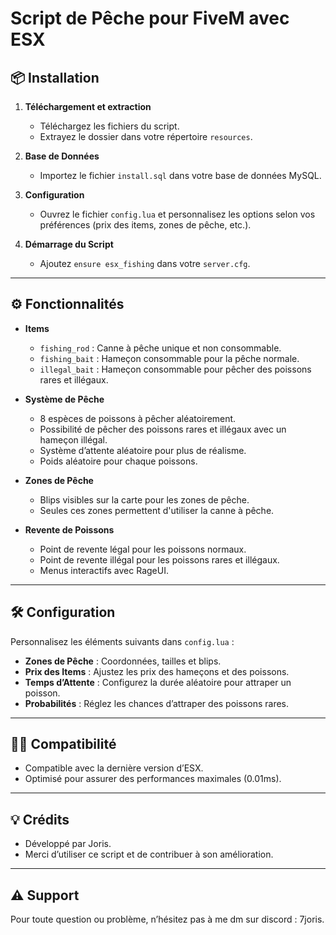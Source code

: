 # Script de Pêche pour FiveM avec ESX

## 📦 Installation

1. **Téléchargement et extraction**
    - Téléchargez les fichiers du script.
    - Extrayez le dossier dans votre répertoire `resources`.

2. **Base de Données**
    - Importez le fichier `install.sql` dans votre base de données MySQL.

3. **Configuration**
    - Ouvrez le fichier `config.lua` et personnalisez les options selon vos préférences (prix des items, zones de pêche, etc.).

4. **Démarrage du Script**
    - Ajoutez `ensure esx_fishing` dans votre `server.cfg`.

---

## ⚙️ Fonctionnalités

- **Items**
  - `fishing_rod` : Canne à pêche unique et non consommable.
  - `fishing_bait` : Hameçon consommable pour la pêche normale.
  - `illegal_bait` : Hameçon consommable pour pêcher des poissons rares et illégaux.

- **Système de Pêche**
  - 8 espèces de poissons à pêcher aléatoirement.
  - Possibilité de pêcher des poissons rares et illégaux avec un hameçon illégal.
  - Système d’attente aléatoire pour plus de réalisme.
  - Poids aléatoire pour chaque poissons. 

- **Zones de Pêche**
  - Blips visibles sur la carte pour les zones de pêche.
  - Seules ces zones permettent d'utiliser la canne à pêche.

- **Revente de Poissons**
  - Point de revente légal pour les poissons normaux.
  - Point de revente illégal pour les poissons rares et illégaux.
  - Menus interactifs avec RageUI.

---

## 🛠️ Configuration

Personnalisez les éléments suivants dans `config.lua` :

- **Zones de Pêche** : Coordonnées, tailles et blips.
- **Prix des Items** : Ajustez les prix des hameçons et des poissons.
- **Temps d’Attente** : Configurez la durée aléatoire pour attraper un poisson.
- **Probabilités** : Réglez les chances d’attraper des poissons rares.

---

## 🧑‍💻 Compatibilité

- Compatible avec la dernière version d’ESX.
- Optimisé pour assurer des performances maximales (0.01ms).

---

## 💡 Crédits

- Développé par Joris.
- Merci d’utiliser ce script et de contribuer à son amélioration.

---

## ⚠️ Support

Pour toute question ou problème, n’hésitez pas à me dm sur discord : 7joris.

